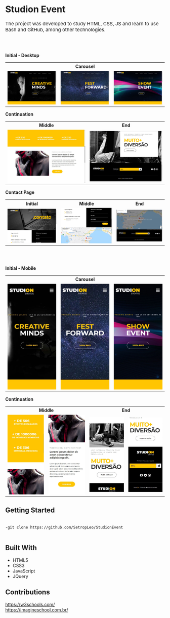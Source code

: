 <h1>Studion Event</h1>
<p style="font-size:15px;">The project was developed to study HTML, CSS, JS and learn to use Bash and GitHub, among other technologies.</p>
<br>
<br>

**Initial - Desktop**

<table>
  <th colspan="3">Carousel</th>
<tr>
<td>
  <img src="./src/images-2/screen-1.jpg"/>
</td>
<td>
  <img src="./src/images-2/screen-2.jpg"/>
</td>
<td>
   <img src="./src/images-2/screen-3.jpg"/>
</td>
</tr>
</table>

**Continuation**

<table>
<th>Middle</th>
<th>End</th>
<tr>
<td>
  <img src="./src/images-2/screen-4.jpg"/>
</td>
<td>
  <img src="./src/images-2/screen-5.jpg"/>
</td>
</tr>
</table>

**Contact Page**
<table>
<th>Initial</th>
<th>Middle</th>
<th>End</th>
<tr>
<td>
  <img src="./src/images-2/screen_2.1.jpg"/>
</td>
<td>
  <img src="./src/images-2/screen_2.2.jpg"/>
</td>
  <td>
  <img src="./src/images-2/screen_2.3.jpg"/>
</td>
</tr>
</table>

<br>
<br>


**Initial - Mobile**

<table>
  <th colspan="3">Carousel</th>
<tr>
<td>
  <img src="./src/images-2/resp-1.jpg"/>
</td>
<td>
  <img src="./src/images-2/resp-2.jpg"/>
</td>
<td>
   <img src="./src/images-2/resp-3.jpg"/>
</td>
</tr>
</table>

**Continuation**

<table>
  <th colspan="2">Middle</th>
  <th colspan="2">End</th>
<tr>
<td>
  <img src="./src/images-2/resp-4.jpg"/>
</td>
<td>
  <img src="./src/images-2/resp-5.jpg"/>
</td>
<td>
  <img src="./src/images-2/resp-6.jpg"/>
</td>
<td>
  <img src="./src/images-2/resp-7.jpg"/>
</td>
</tr>
</table>

<h2>Getting Started</h2>
<pre>
<code>
-git clone https://github.com/SetropLeo/StudionEvent
</code>
</pre>

<h2>Built With</h2>
<ul>
<li>HTML5</li>
<li>CSS3</li>
<li>JavaScript</li>
<li>JQuery</li>
</ul>

<h2>Contributions</h2>
<a href="W3Schools">https://w3schools.com/</a> 
<br>
<a href="Imagine School">https://imagineschool.com.br/</a>
